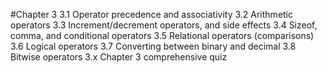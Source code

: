 #Chapter 3
3.1 Operator precedence and associativity
3.2	Arithmetic operators
3.3	Increment/decrement operators, and side effects
3.4	Sizeof, comma, and conditional operators
3.5	Relational operators (comparisons)
3.6	Logical operators
3.7	Converting between binary and decimal
3.8	Bitwise operators
3.x	Chapter 3 comprehensive quiz
